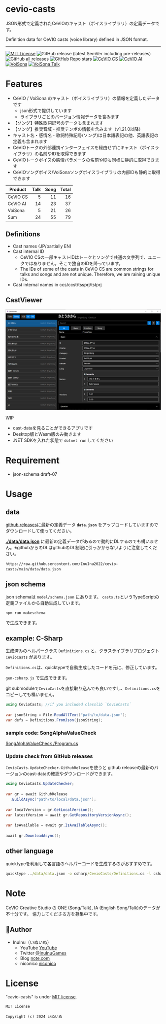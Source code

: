 # cevio-casts

JSON形式で定義されたCeVIOのキャスト（ボイスライブラリ）の定義データです。

Definition data for CeVIO casts (voice library) defined in JSON format.

----

[![MIT License](http://img.shields.io/badge/license-MIT-blue.svg?style=flat)](LICENSE)
![GitHub release (latest SemVer including pre-releases)](https://img.shields.io/github/v/release/inuinu2022/cevio-casts?include_prereleases&label=%F0%9F%9A%80release) ![GitHub all releases](https://img.shields.io/github/downloads/InuInu2022/cevio-casts/total?color=green&label=%E2%AC%87%20downloads) ![GitHub Repo stars](https://img.shields.io/github/stars/InuInu2022/cevio-casts?label=%E2%98%85&logo=github&style=flat)
[![CeVIO CS](https://img.shields.io/badge/CeVIO_Creative_Studio-7.0-d08cbb.svg?logo=&style=flat)](https://cevio.jp/) [![CeVIO AI](https://img.shields.io/badge/CeVIO_AI-9.1-lightgray.svg?logo=&style=flat)](https://cevio.jp/) [![VoiSona](https://img.shields.io/badge/VoiSona-1.10-53abdb.svg?logo=&style=flat)](https://voisona.com/) [![VoiSona Talk](https://img.shields.io/badge/VoiSona_Talk-1.2-53abdb.svg?logo=&style=flat)](https://voisona.com/talk/)


# Features

- CeVIO / VoiSona のキャスト（ボイスライブラリ）の情報を定義したデータです
  - json形式で提供しています
  - ライブラリごとのバージョン情報データを含みます
- 【ソング】特殊歌詞記号のデータも含まれます
- 【ソング】推奨音域・推奨テンポの情報を含みます（v1.21.0以降）
- キャスト名・感情名・歌詞特殊記号(ソング)は日本語表記の他、英語表記の定義も含まれます
- CeVIOトークの外部連携インターフェイスを経由せずにキャスト（ボイスライブラリ）の名前やIDを取得できます
- CeVIOトークボイスの感情パラメータの名前やIDも同様に静的に取得できます
- CeVIOソングボイス/VoiSonaソングボイスライブラリの内部IDも静的に取得できます

|Product|Talk|Song|Total|
|---|---:|---:|---:|
|CeVIO CS|5|11|16|
|CeVIO AI|14|23|37|
|VoiSona|5|21|26|
|Sum|24|55|79|

## Definitions

- Cast names (JP/partially EN)
- Cast internal ID
  - CeVIO CSの一部キャストIDはトークとソングで共通の文字列で、ユニークではありません。そこで独自のIDを降っています。
  - The IDs of some of the casts in CeVIO CS are common strings for talks and songs and are not unique. Therefore, we are raining unique IDs.
- Cast internal names in ccs/ccst/tssprj/tstprj

## CastViewer

![castviwer](viewer/screenshots/castviewer_standalone_desktop.png)

WIP

- cast-dataを見ることができるアプリです
- Desktop版とWasm版のみ動きます
- .NET SDKを入れた状態で `dotnet run` してください

# Requirement

* json-schema draft-07

# Usage


## data

[github releases](https://github.com/InuInu2022/cevio-casts/releases)に最新の定義データ **`data.json`** をアップロードしていますのでダウンロードして使ってください。

**[./data/data.json](./data/data.json)** に最新の定義データがあるので動的にDLするのでも構いません。※githubからのDLはgithubのDL制限に引っかからないように注意してください。

`https://raw.githubusercontent.com/InuInu2022/cevio-casts/main/data/data.json`

## json schema

json schemaは `model/schema.json` にあります。
`casts.ts`というTypeScriptの定義ファイルから自動生成しています。

```node
npm run makeschema
```

で生成できます。

## example: C-Sharp

生成済みのヘルパークラス `Definitions.cs` と、クラスライブラリプロジェクト `CevioCasts` があります。

`Definitions.cs`は、quicktypeで自動生成したコードを元に、修正しています。

`gen-csharp.js` で生成できます。

git submoduleで`CevioCasts`を直接取り込んでも良いですし、`Definitions.cs`をコピーしても構いません。

```csharp
using CevioCasts; //if you included classlib `CevioCasts`

var jsonString = File.ReadAllText("path/to/data.json");
var defs = Definitions.FromJson(jsonString);
```

### sample code: SongAlphaValueCheck

[SongAlphaValueCheck
/Program.cs](https://github.com/InuInu2022/CeVIOVoiceLibDB/blob/main/tools/SongAlphaValueCheck/Program.cs)

### Update check from GitHub releases

`CevioCasts.UpdateChecker.GithubRelease`を使うと
github releaseの最新のバージョンのcast-dataの確認やダウンロードができます。

```cs
using CevioCasts.UpdateChecker;

var gr = await GithubRelease
  .BuildAsync("path/to/local/data.json");

var localVersion = gr.GetLocalVersion();
var latestVersion = await gr.GetRepositoryVersionAsync();

var isAvailable = await gr.IsAvailableAsync();

await gr.DownloadAsync();
```

## other language

quicktypeを利用して各言語のヘルパーコードを生成するのがおすすめです。

```cmd
quicktype ../data/data.json -o csharp/CevioCasts/Definitions.cs -l csharp --namespace CevioCasts --features complete -S ../model/schema.json
```

# Note

CeVIO Creative Studio の ONE (Song/Talk), IA (English Song/Talk)のデータが不十分です。
協力してくださる方を募集中です。

## 🐶Author

- InuInu（いぬいぬ）
  - YouTube [YouTube](https://bit.ly/InuInuMusic)
  - Twitter [@InuInuGames](https://twitter.com/InuInuGames)
  - Blog [note.com](https://note.com/inuinu_)
  - niconico [niconico](https://nico.ms/user/98013232)

# License

"cavio-casts" is under [MIT license](https://en.wikipedia.org/wiki/MIT_License).

```
MIT License

Copyright (c) 2024 いぬいぬ
```

